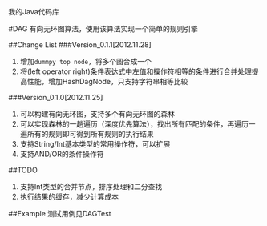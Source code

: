 我的Java代码库

#DAG
有向无环图算法，使用该算法实现一个简单的规则引擎

##Change List
###Version_0.1.1[2012.11.28]
1. 增加`dummpy top node`，将多个图合成一个
2. 将(left operator right)条件表达式中左值和操作符相等的条件进行合并处理提高性能，增加HashDagNode，只支持字符串相等比较

###Version_0.1.0[2012.11.25]
1. 可以构建有向无环图，支持多个有向无环图的森林
2. 可以实现森林的一趟遍历（深度优先算法），找出所有匹配的条件，再遍历一遍所有的规则即可得到所有规则的执行结果
3. 支持String/Int基本类型的常用操作符，可以扩展
4. 支持AND/OR的条件操作符

##TODO
1. 支持Int类型的合并节点，排序处理和二分查找
2. 执行结果的缓存，减少计算成本

##Example
测试用例见DAGTest
